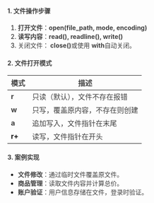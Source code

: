 #### <font style="color:rgb(64, 64, 64);">1. 文件操作步骤</font>
1. **<font style="color:rgb(64, 64, 64);">打开文件</font>**<font style="color:rgb(64, 64, 64);">：</font>**<font style="color:rgb(64, 64, 64);">open(file_path, mode, encoding)</font>**
2. **<font style="color:rgb(64, 64, 64);">读写内容</font>**<font style="color:rgb(64, 64, 64);">：</font>**<font style="color:rgb(64, 64, 64);">read(), readline(), write()</font>**
3. <font style="color:rgb(64, 64, 64);">关闭文件：</font>**<font style="color:rgb(64, 64, 64);"> close()</font>**<font style="color:rgb(64, 64, 64);">或使用 </font>**<font style="color:rgb(64, 64, 64);"> with</font>**<font style="color:rgb(64, 64, 64);">自动关闭。</font>

#### <font style="color:rgb(64, 64, 64);">2. 文件打开模式</font>
| **<font style="color:rgb(64, 64, 64);">模式</font>** | **<font style="color:rgb(64, 64, 64);">描述</font>** |
| --- | --- |
| **<font style="color:rgb(64, 64, 64);">r</font>** | <font style="color:rgb(64, 64, 64);">只读（默认），文件不存在报错</font> |
| **<font style="color:rgb(64, 64, 64);">w</font>** | <font style="color:rgb(64, 64, 64);">只写，覆盖原内容，不存在则创建</font> |
| **<font style="color:rgb(64, 64, 64);">a</font>** | <font style="color:rgb(64, 64, 64);">追加写入，文件指针在末尾</font> |
| **r+** | <font style="color:rgb(64, 64, 64);">读写，文件指针在开头</font> |


#### <font style="color:rgb(64, 64, 64);">3. 案例实现</font>
+ **<font style="color:rgb(64, 64, 64);">文件修改</font>**<font style="color:rgb(64, 64, 64);">：通过临时文件覆盖原文件。</font>
+ **<font style="color:rgb(64, 64, 64);">商品管理</font>**<font style="color:rgb(64, 64, 64);">：读取文件内容并计算总价。</font>
+ **<font style="color:rgb(64, 64, 64);">账户验证</font>**<font style="color:rgb(64, 64, 64);">：用户信息存储在文件，登录时验证。</font>

  
 

